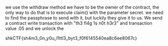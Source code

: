 we use the withdraw method we have to be the owner of the contract, the only way to do that is to execute claim() with the parameter secret. we need to find the passphrase to send with it, but luckily they give it to us. We send a contract write transaction with "th3 fl4g 1s n0t h3r3" and transaction value .05 and we unlock the 

shkCTF{sh4m3_0n_y0u_l1ttl3_byt3_f0f6145540ea8c6ee8067c}
